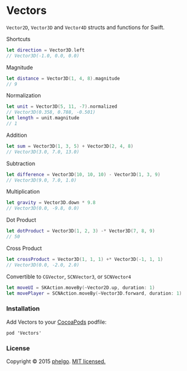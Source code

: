 # Vectors

`Vector2D`, `Vector3D` and `Vector4D` structs and functions for Swift.

Shortcuts

```swift
let direction = Vector3D.left
// Vector3D(-1.0, 0.0, 0.0)
```

Magnitude

```swift
let distance = Vector3D(1, 4, 8).magnitude
// 9
```

Normalization

```swift
let unit = Vector3D(5, 11, -7).normalized
// Vector3D(0.358, 0.788, -0.501)
let length = unit.magnitude
// 1
```

Addition

```swift
let sum = Vector3D(1, 3, 5) + Vector3D(2, 4, 8)
// Vector3D(3.0, 7.0, 13.0)
```

Subtraction

```swift
let difference = Vector3D(10, 10, 10) - Vector3D(1, 3, 9)
// Vector3D(9.0, 7.0, 1.0)
```

Multiplication

```swift
let gravity = Vector3D.down * 9.8
// Vector3D(0.0, -9.8, 0.0)
```

Dot Product

```swift
let dotProduct = Vector3D(1, 2, 3) -* Vector3D(7, 8, 9)
// 50
```

Cross Product

```swift
let crossProduct = Vector3D(1, 1, 1) +* Vector3D(-1, 1, 1)
// Vector3D(0.0, -2.0, 2.0)
```

Convertible to `CGVector`, `SCNVector3`, or `SCNVector4`

```swift
let moveUI = SKAction.moveBy(~Vector2D.up, duration: 1)
let movePlayer = SCNAction.moveBy(~Vector3D.forward, duration: 1)
```

### Installation
Add Vectors to your [CocoaPods](http://cocoapods.org) podfile:

```
pod 'Vectors'
```

### License
Copyright © 2015 [phelgo](https://twitter.com/phelgo). [MIT licensed.](http://www.opensource.org/licenses/MIT)
